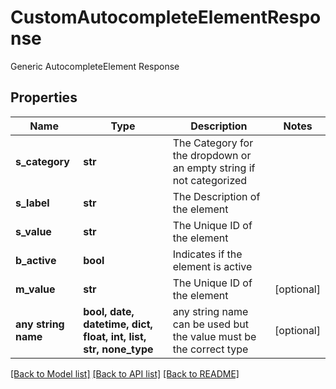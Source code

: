 # CustomAutocompleteElementResponse

Generic AutocompleteElement Response

## Properties
Name | Type | Description | Notes
------------ | ------------- | ------------- | -------------
**s_category** | **str** | The Category for the dropdown or an empty string if not categorized | 
**s_label** | **str** | The Description of the element | 
**s_value** | **str** | The Unique ID of the element | 
**b_active** | **bool** | Indicates if the element is active | 
**m_value** | **str** | The Unique ID of the element | [optional] 
**any string name** | **bool, date, datetime, dict, float, int, list, str, none_type** | any string name can be used but the value must be the correct type | [optional]

[[Back to Model list]](../README.md#documentation-for-models) [[Back to API list]](../README.md#documentation-for-api-endpoints) [[Back to README]](../README.md)


